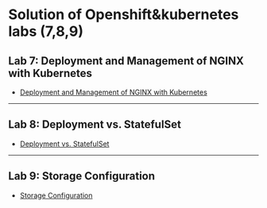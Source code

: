 # Solution of Openshift&kubernetes labs (7,8,9)



## Lab 7: Deployment and Management of NGINX with Kubernetes
- [Deployment and Management of NGINX with Kubernetes ](https://github.com/gAhmedg/ivolve-traning/tree/main/openshift/lab7)
---
## Lab 8: Deployment vs. StatefulSet
- [Deployment vs. StatefulSet ](https://github.com/gAhmedg/ivolve-traning/tree/main/openshift/lab8)
---
## Lab 9: Storage Configuration
- [Storage Configuration ](https://github.com/gAhmedg/ivolve-traning/tree/main/openshift/lab9)

